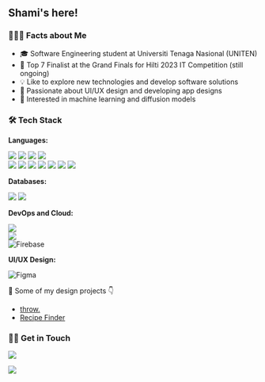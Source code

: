 
## Shami's here! 


### 👨🏻‍💻 Facts about Me


- 🎓 Software Engineering student at Universiti Tenaga Nasional (UNITEN)
- 🏅 Top 7 Finalist at the Grand Finals for Hilti 2023 IT Competition (still ongoing)
- 💡 Like to explore new technologies and develop software solutions
- 🎨 Passionate about UI/UX design and developing app designs
- 🧠 Interested in machine learning and diffusion models

### 🛠 Tech Stack

**Languages:**
<p>
<img src="https://img.shields.io/badge/Python-3776AB?style=for-the-badge&logo=python&logoColor=white">
<img src="https://img.shields.io/badge/JavaScript-323330?style=for-the-badge&logo=javascript&logoColor=F7DF1E">
<img src="https://img.shields.io/badge/HTML5-E34F26?style=for-the-badge&logo=html5&logoColor=white">
<img src="https://img.shields.io/badge/CSS3-1572B6?style=for-the-badge&logo=css3&logoColor=white"><br>
<img src="https://img.shields.io/badge/Java-ED8B00?style=for-the-badge&logo=java&logoColor=white">
<img src="https://img.shields.io/badge/PHP-777BB4?style=for-the-badge&logo=php&logoColor=white">
<img src="https://img.shields.io/badge/C-00599C?style=for-the-badge&logo=c&logoColor=white">
<img src="https://img.shields.io/badge/C%23-239120?style=for-the-badge&logo=c-sharp&logoColor=white">
<img src="https://img.shields.io/badge/C%2B%2B-00599C?style=for-the-badge&logo=c%2B%2B&logoColor=white">
<img src="https://img.shields.io/badge/Python-3776AB?style=for-the-badge&logo=python&logoColor=white">
<img src="https://img.shields.io/badge/Kotlin-7F52FF?style=for-the-badge&logo=kotlin&logoColor=white">
</p>




**Databases:**
<p>
<img src="https://img.shields.io/badge/MySQL-00000F?style=for-the-badge&logo=mysql&logoColor=white">

<img src="https://img.shields.io/badge/Microsoft%20SQL%20Server-CC2927?style=for-the-badge&logo=microsoft%20sql%20server&logoColor=white">
</p>

**DevOps and Cloud:**
<p>
<img src="https://img.shields.io/badge/Amazon%20AWS-232F3E?style=for-the-badge&logo=amazon-aws&logoColor=white"><br>
<img src="https://img.shields.io/badge/Google_Cloud-4285F4?style=for-the-badge&logo=google-cloud&logoColor=white"><br>
<img alt="Firebase" src="https://img.shields.io/badge/firebase%20-%23039BE5.svg?&style=for-the-badge&logo=firebase"/>
</p>

**UI/UX Design:**
<p>
  <img alt="Figma" src="https://img.shields.io/badge/Figma-F24E1E?style=for-the-badge&logo=figma&logoColor=white"/>
</p>

🎨 Some of my design projects 👇
  <br>
 - [throw.](https://www.figma.com/proto/zOOLxOKy2gmLex7tXho973/throw.?page-id=84%3A16938&node-id=84-18965&viewport=824%2C981%2C0.09&scaling=scale-down&starting-point-node-id=84%3A18965)    
 - [Recipe Finder](https://www.figma.com/file/YXkOKAszv64iH47bCC7XtC/Untitled?node-id=321%3A148&t=jD6S6m6Km7jU5rYj-1)




### 🤝🏻 Get in Touch

<p>
<a href="https://linkedin.com/in/muhd-rahiman"><img src="https://img.shields.io/badge/LinkedIn-0077B5?style=for-the-badge&logo=linkedin&logoColor=white"></a>

<a href="mailto:mdrhmn99@gmail.com"><img src="https://img.shields.io/badge/Gmail-D14836?style=for-the-badge&logo=gmail&logoColor=white"></a>
</p>
